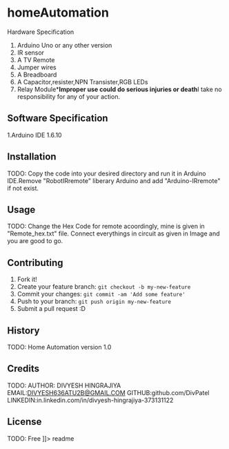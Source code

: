 # homeAutomation
<snippet>
  <content><![CDATA[
# ${1:HOME AUTOMATION}
TODO: Home Atomation Controls the home appliances like lights on/off, fan speed control, TV and many more things.

## Hardware Specification
1. Arduino Uno or any other version
2. IR sensor
3. A TV Remote
4. Jumper wires
5. A Breadboard
6. A Capacitor,resister,NPN Transister,RGB LEDs
7. Relay Module***Improper use could do serious injuries or death**I take no responsibility for any of your action.
## Software Specification
1.Arduino IDE 1.6.10
## Installation
TODO: Copy the code into your desired directory and run it in Arduino IDE.Remove "RobotIRremote" liberary Arduino and add "Arduino-IRremote" if not exist.
## Usage
TODO: Change the Hex Code for remote acoordingly, mine is given in "Remote_hex.txt" file. Connect everythings in circuit as given in Image and you are good to go.
## Contributing
1. Fork it!
2. Create your feature branch: `git checkout -b my-new-feature`
3. Commit your changes: `git commit -am 'Add some feature'`
4. Push to your branch: `git push origin my-new-feature`
5. Submit a pull request :D
## History
TODO: Home Automation version 1.0
## Credits
TODO: AUTHOR: DIVYESH HINGRAJIYA
EMAIL:DIVYESH636ATU2B@GMAIL.COM
GITHUB:github.com/DivPatel
LINKEDIN:in.linkedin.com/in/divyesh-hingrajiya-373131122
## License
TODO: Free
]]></content>
  <tabTrigger>readme</tabTrigger>
</snippet>